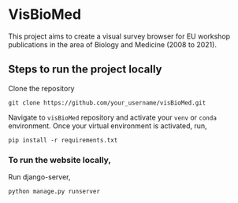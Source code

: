 # VisBioMed

This project aims to create a visual survey browser for EU workshop publications in the area of Biology and Medicine
(2008 to 2021).

## Steps to run the project locally

Clone the repository

```commandline
git clone https://github.com/your_username/visBioMed.git
```

Navigate to `visBioMed` repository and activate your `venv` or `conda` environment. Once your virtual environment is
activated, run,

```commandline
pip install -r requirements.txt
```

### To run the website locally,

 Run django-server,

```commandline
python manage.py runserver
```
